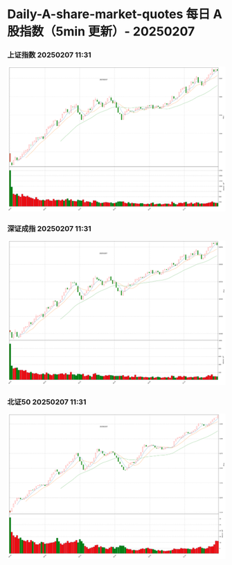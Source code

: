 
# Daily-A-share-market-quotes 每日 A 股指数（5min 更新）- 20250207

### 上证指数 20250207 11:31
![](./fig/2025/2/20250207-sh000001.png)

### 深证成指 20250207 11:31
![](./fig/2025/2/20250207-sz399001.png)

### 北证50 20250207 11:31
![](./fig/2025/2/20250207-bj899050.png)
